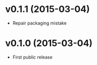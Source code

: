# v0.1.1 (2015-03-04)

  * Repair packaging mistake

# v0.1.0 (2015-03-04)

  * First public release
